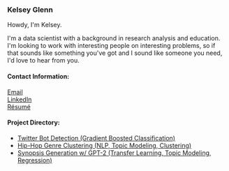 ### Kelsey Glenn
Howdy, I'm Kelsey. 

I'm a data scientist with a background in research analysis and education. I'm looking to work with interesting people on interesting problems, so if that sounds like something you've got and I sound like someone you need, I'd love to hear from you.

#### Contact Information: 
[Email](mailto:kelseyfglenn@gmail.com) </br>
[LinkedIn](https://www.linkedin.com/in/kfglenn/) </br>
[Résumé](https://cdn.buttercms.com/pQjvJr0TPOOsRyP6aK1J) </br>

#### Project Directory:
* [Twitter Bot Detection (Gradient Boosted Classification)](../../../twitter_bots) 
* [Hip-Hop Genre Clustering (NLP, Topic Modeling, Clustering)](../../../rapgeo)
* [Synopsis Generation w/ GPT-2 (Transfer Learning, Topic Modeling, Regression)](../../../synopses)
